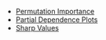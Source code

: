 * [Permutation Importance](https://www.kaggle.com/dansbecker/permutation-importance)
* [Partial Dependence Plots](https://www.kaggle.com/dansbecker/partial-plots)
* [Sharp Values](https://www.kaggle.com/dansbecker/shap-values)
